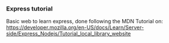 ### Express tutorial

Basic web to learn express, done following the MDN Tutorial on: https://developer.mozilla.org/en-US/docs/Learn/Server-side/Express_Nodejs/Tutorial_local_library_website
